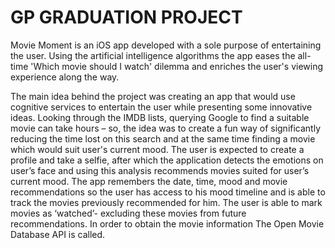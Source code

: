 # GP GRADUATION PROJECT
Movie Moment is an iOS app developed with a sole purpose of entertaining the user. Using the artificial intelligence algorithms the app eases the all-time 'Which movie should I watch' dilemma and enriches the user's viewing experience along the way.

The main idea behind the project was creating an app that would use cognitive services to entertain the user while presenting some innovative ideas. Looking through the IMDB lists, querying Google to find a suitable movie can take hours – so, the idea was to create a fun way of significantly reducing the time lost on this search and at the same time finding a movie which would suit user's current mood. The user is expected to create a profile and take a selfie, after which the application detects the emotions on user’s face and using this analysis recommends movies suited for user’s current mood. The app remembers the date, time, mood and movie recommendations so the user has access to his mood timeline and is able to track the movies previously recommended for him. The user is able to mark movies as ‘watched’- excluding these movies from future recommendations. 
In order to obtain the movie information The Open Movie Database API is called.

